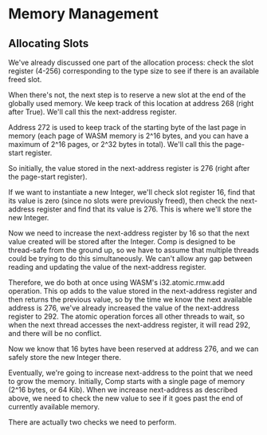 # Memory Management

## Allocating Slots

We've already discussed one part of the allocation process: check the slot register (4-256) corresponding to the type size to see if there is an available freed slot.

When there's not, the next step is to reserve a new slot at the end of the globally used memory. We keep track of this location at address 268 (right after True). We'll call this the next-address register.

Address 272 is used to keep track of the starting byte of the last page in memory (each page of WASM memory is 2^16 bytes, and you can have a maximum of 2^16 pages, or 2^32 bytes in total). We'll call this the page-start register.

So initially, the value stored in the next-address register is 276 (right after the page-start register).

If we want to instantiate a new Integer, we'll check slot register 16, find that its value is zero (since no slots were previously freed), then check the next-address register and find that its value is 276. This is where we'll store the new Integer.

Now we need to increase the next-address register by 16 so that the next value created will be stored after the Integer. Comp is designed to be thread-safe from the ground up, so we have to assume that multiple threads could be trying to do this simultaneously. We can't allow any gap between reading and updating the value of the next-address register.

Therefore, we do both at once using WASM's i32.atomic.rmw.add operation. This op adds to the value stored in the next-address register and then returns the previous value, so by the time we know the next available address is 276, we've already increased the value of the next-address register to 292. The atomic operation forces all other threads to wait, so when the next thread accesses the next-address register, it will read 292, and there will be no conflict.

Now we know that 16 bytes have been reserved at address 276, and we can safely store the new Integer there.

Eventually, we're going to increase next-address to the point that we need to grow the memory. Initially, Comp starts with a single page of memory (2^16 bytes, or 64 Kib). When we increase next-address as described above, we need to check the new value to see if it goes past the end of currently available memory.

There are actually two checks we need to perform.
